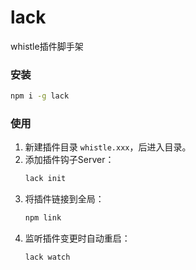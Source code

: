 # lack
whistle插件脚手架

### 安装
``` sh
npm i -g lack
```

### 使用
1. 新建插件目录 `whistle.xxx`，后进入目录。
2. 添加插件钩子Server：
    ``` sh
    lack init
    ```
3. 将插件链接到全局：
    ``` sh
    npm link
    ```
4. 监听插件变更时自动重启：
    ``` sh
    lack watch
    ```